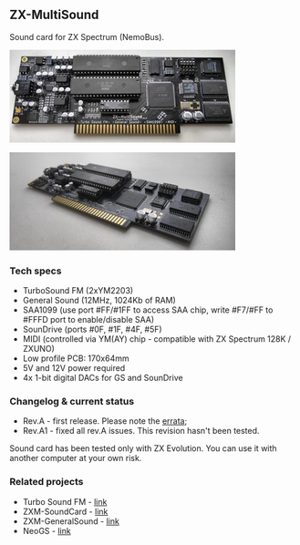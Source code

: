 ## ZX-MultiSound
Sound card for ZX Spectrum (NemoBus).

[![photo](images/revA.small.webp)](images/revA.webp?raw=true)

[![photo](images/revA-side.small.webp)](images/revA-side.webp?raw=true)

### Tech specs
* TurboSound FM (2xYM2203)
* General Sound (12MHz, 1024Kb of RAM)
* SAA1099 (use port #FF/#1FF to access SAA chip, write #F7/#FF to #FFFD port to enable/disable SAA)
* SounDrive (ports #0F, #1F, #4F, #5F)
* MIDI (controlled via YM(AY) chip - compatible with ZX Spectrum 128K / ZXUNO)
* Low profile PCB: 170x64mm
* 5V and 12V power required
* 4x 1-bit digital DACs for GS and SounDrive

### Changelog & current status
* Rev.A - first release. Please note the [errata](pcb/rev.A/ERRATA.txt);
* Rev.A1 - fixed all rev.A issues. This revision hasn't been tested.

Sound card has been tested only with ZX Evolution. You can use it with another computer at your own risk.

### Related projects
* Turbo Sound FM - [link](http://www.nedopc.com/TURBOSOUND/ts-fm.php)
* ZXM-SoundCard - [link](http://micklab.ru/My%20Soundcard/ZXMSoundCard.htm)
* ZXM-GeneralSound - [link](http://micklab.ru/My%20Soundcard/ZXMGeneralSound.htm)
* NeoGS - [link](http://www.nedopc.com/gs/ngs.php)
